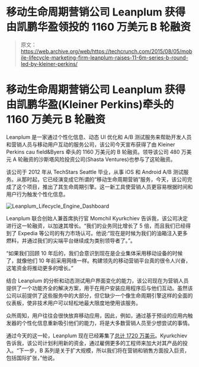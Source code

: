 # 移动生命周期营销公司 Leanplum 获得由凯鹏华盈领投的 1160 万美元 B 轮融资

> 原文：<https://web.archive.org/web/https://techcrunch.com/2015/08/05/mobile-lifecycle-marketing-firm-leanplum-raises-11-6m-series-b-round-led-by-kleiner-perkins/>

# 移动生命周期营销公司 Leanplum 获得由凯鹏华盈(Kleiner Perkins)牵头的 1160 万美元 B 轮融资

Leanplum 是一家通过个性化信息、动态 UI 优化和 A/B 测试服务来帮助开发人员和营销人员与移动用户互动的服务公司，该公司今天宣布获得了由 Kleiner Perkins cau field&Byers 牵头的 1160 万美元的 B 轮融资。领导该公司 480 万美元 A 轮融资的沙斯塔风险投资公司(Shasta Ventures)也参与了这轮融资。

该公司于 2012 年从 TechStars Seattle 毕业，从事 iOS 和 Android A/B 测试服务。从那时起，它已经演变成它所谓的“移动生命周期营销”服务，今天，该公司完成了这个项目，推出了其生命周期引擎。这一新工具使营销人员更容易根据时间和用户行为触发个性化信息。

![Leanplum_Lifecycle_Engine_Dashboard](img/1a1fcc6cdc0987a89143a8309cbb94a5.png)

Leanplum 联合创始人兼首席执行官 Momchil Kyurkchiev 告诉我，该公司决定进行这一轮融资，以加速其增长。“我们的业务同比增长了 5 倍，而且我们已经得到了 Expedia 等公司的有力市场认可。他说:“现在是时候为我们的油箱注入更多燃料，并通过我们的尖端平台继续成为类别领导者了。”。

“如果我们回顾 10 年后的，我们会意识到现在是企业集体采用移动设备的时候了，就像他们 10 年前采用网络一样。构建领先的移动营销平台真的很令人兴奋，这笔资金将推动更多的增长。”

结合 Leanplum 的分析和动态测试用户界面变化的能力，该公司现在为营销人员提供了一个功能齐全的解决方案，用于在用户安装应用程序后与他们互动。虽然该公司以前提供了这些服务中的大部分，但它缺少一个像生命周期引擎这样的全面的仪表板，使非技术用户可以轻松地最大限度地使用该服务。

众所周知，用户往往会很快放弃移动应用，因此，例如，通过基于预设的应用内触发器的个性化信息重新吸引他们的能力，将是大多数营销人员至少想尝试的事情。

通过今天的这一轮，Leanplum 现在已经筹集了[总计 1720 万美元](https://web.archive.org/web/20230322160428/https://www.crunchbase.com/organization/leanplum)。Kyurkchiev 告诉我，该公司计划利用新的资金，通过雇佣更多的工程师来加大对其产品的投入。“下一步，B 系列是关于扩大规模，所以我们将在营销和销售方面投入巨资，包括国际扩张，”他说。